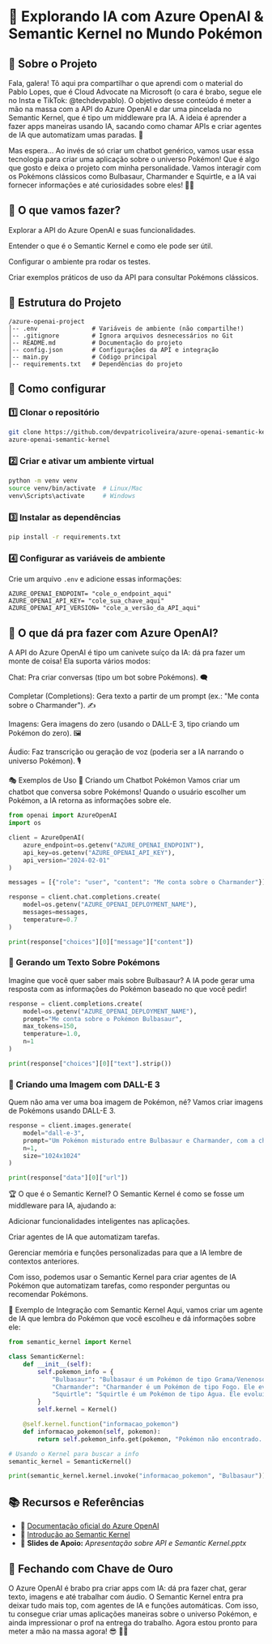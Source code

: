 # 🚀 Explorando IA com Azure OpenAI & Semantic Kernel no Mundo Pokémon

## 📌 Sobre o Projeto
Fala, galera! Tô aqui pra compartilhar o que aprendi com o material do Pablo Lopes, que é Cloud Advocate na Microsoft (o cara é brabo, segue ele no Insta e TikTok: @techdevpablo). O objetivo desse conteúdo é meter a mão na massa com a API do Azure OpenAI e dar uma pincelada no Semantic Kernel, que é tipo um middleware pra IA. A ideia é aprender a fazer apps maneiras usando IA, sacando como chamar APIs e criar agentes de IA que automatizam umas paradas. 🧠

Mas espera… Ao invés de só criar um chatbot genérico, vamos usar essa tecnologia para criar uma aplicação sobre o universo Pokémon! Que é algo que gosto e deixa o projeto com minha personalidade. Vamos interagir com os Pokémons clássicos como Bulbasaur, Charmander e Squirtle, e a IA vai fornecer informações e até curiosidades sobre eles! 🚀🔥

## 🎯 O que vamos fazer?
Explorar a API do Azure OpenAI e suas funcionalidades.

Entender o que é o Semantic Kernel e como ele pode ser útil.

Configurar o ambiente pra rodar os testes.

Criar exemplos práticos de uso da API para consultar Pokémons clássicos.

## 📂 Estrutura do Projeto
```
/azure-openai-project
│-- .env               # Variáveis de ambiente (não compartilhe!)
│-- .gitignore         # Ignora arquivos desnecessários no Git
│-- README.md          # Documentação do projeto
│-- config.json        # Configurações da API e integração
│-- main.py            # Código principal
│-- requirements.txt   # Dependências do projeto
```

## 🔧 Como configurar
### 1️⃣ Clonar o repositório
```bash
git clone https://github.com/devpatricoliveira/azure-openai-semantic-kernel.git
azure-openai-semantic-kernel
```

### 2️⃣ Criar e ativar um ambiente virtual
```bash
python -m venv venv
source venv/bin/activate  # Linux/Mac
venv\Scripts\activate     # Windows
```

### 3️⃣ Instalar as dependências
```bash
pip install -r requirements.txt
```

### 4️⃣ Configurar as variáveis de ambiente
Crie um arquivo `.env` e adicione essas informações:
```plaintext
AZURE_OPENAI_ENDPOINT= "cole_o_endpoint_aqui"
AZURE_OPENAI_API_KEY= "cole_sua_chave_aqui"
AZURE_OPENAI_API_VERSION= "cole_a_versão_da_API_aqui"
```

## 🧠 O que dá pra fazer com Azure OpenAI?
A API do Azure OpenAI é tipo um canivete suíço da IA: dá pra fazer um monte de coisa! Ela suporta vários modos:

Chat: Pra criar conversas (tipo um bot sobre Pokémons). 🗨️

Completar (Completions): Gera texto a partir de um prompt (ex.: "Me conta sobre o Charmander"). ✍️

Imagens: Gera imagens do zero (usando o DALL-E 3, tipo criando um Pokémon do zero). 🖼️

Áudio: Faz transcrição ou geração de voz (poderia ser a IA narrando o universo Pokémon). 🎙️

🎭 Exemplos de Uso
🔹 Criando um Chatbot Pokémon
Vamos criar um chatbot que conversa sobre Pokémons! Quando o usuário escolher um Pokémon, a IA retorna as informações sobre ele.

```python
from openai import AzureOpenAI
import os

client = AzureOpenAI(
    azure_endpoint=os.getenv("AZURE_OPENAI_ENDPOINT"),
    api_key=os.getenv("AZURE_OPENAI_API_KEY"),
    api_version="2024-02-01"
)

messages = [{"role": "user", "content": "Me conta sobre o Charmander"}]

response = client.chat.completions.create(
    model=os.getenv("AZURE_OPENAI_DEPLOYMENT_NAME"),
    messages=messages,
    temperature=0.7
)

print(response["choices"][0]["message"]["content"])


```

### 🔹 Gerando um Texto Sobre Pokémons
Imagine que você quer saber mais sobre Bulbasaur? A IA pode gerar uma resposta com as informações do Pokémon baseado no que você pedir!

```python
response = client.completions.create(
    model=os.getenv("AZURE_OPENAI_DEPLOYMENT_NAME"),
    prompt="Me conta sobre o Pokémon Bulbasaur",
    max_tokens=150,
    temperature=1.0,
    n=1
)

print(response["choices"][0]["text"].strip())


```

### 🔹 Criando uma Imagem com DALL-E 3
Quem não ama ver uma boa imagem de Pokémon, né? Vamos criar imagens de Pokémons usando DALL-E 3.

```python
response = client.images.generate(
    model="dall-e-3",
    prompt="Um Pokémon misturado entre Bulbasaur e Charmander, com a chama de Charmander e as folhas de Bulbasaur",
    n=1,
    size="1024x1024"
)

print(response["data"][0]["url"])

```

🏆 O que é o Semantic Kernel?
O Semantic Kernel é como se fosse um middleware para IA, ajudando a:

Adicionar funcionalidades inteligentes nas aplicações.

Criar agentes de IA que automatizam tarefas.

Gerenciar memória e funções personalizadas para que a IA lembre de contextos anteriores.

Com isso, podemos usar o Semantic Kernel para criar agentes de IA Pokémon que automatizam tarefas, como responder perguntas ou recomendar Pokémons.

🔹 Exemplo de Integração com Semantic Kernel
Aqui, vamos criar um agente de IA que lembra do Pokémon que você escolheu e dá informações sobre ele:

```python
from semantic_kernel import Kernel

class SemanticKernel:
    def __init__(self):
        self.pokemon_info = {
            "Bulbasaur": "Bulbasaur é um Pokémon de tipo Grama/Venenoso. Ele evolui para Ivysaur e depois para Venusaur.",
            "Charmander": "Charmander é um Pokémon de tipo Fogo. Ele evolui para Charmeleon e depois para Charizard.",
            "Squirtle": "Squirtle é um Pokémon de tipo Água. Ele evolui para Wartortle e depois para Blastoise."
        }
        self.kernel = Kernel()

    @self.kernel.function("informacao_pokemon")
    def informacao_pokemon(self, pokemon):
        return self.pokemon_info.get(pokemon, "Pokémon não encontrado. Escolha entre Bulbasaur, Charmander ou Squirtle.")

# Usando o Kernel para buscar a info
semantic_kernel = SemanticKernel()

print(semantic_kernel.kernel.invoke("informacao_pokemon", "Bulbasaur"))

```

## 📚 Recursos e Referências
- 🔗 [Documentação oficial do Azure OpenAI](https://learn.microsoft.com/en-us/azure/ai-services/openai/reference)
- 🔗 [Introdução ao Semantic Kernel](https://learn.microsoft.com/en-us/semantic-kernel/overview)
- 📄 **Slides de Apoio:** *Apresentação sobre API e Semantic Kernel.pptx*

## 🚀 Fechando com Chave de Ouro
O Azure OpenAI é brabo pra criar apps com IA: dá pra fazer chat, gerar texto, imagens e até trabalhar com áudio. O Semantic Kernel entra pra deixar tudo mais top, com agentes de IA e funções automáticas. Com isso, tu consegue criar umas aplicações maneiras sobre o universo Pokémon, e ainda impressionar o prof na entrega do trabalho. Agora estou pronto para meter a mão na massa agora! 😎 🤖🔥

